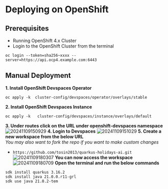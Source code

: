# Deploying on OpenShift

## Prerequisites
* Running OpenShift 4.x Cluster
*  Login to the OpenShift Cluster from the terminal
```
oc login --token=sha256~xxxx --server=https://api.ocp4.example.com:6443
```

## Manual Deployment

**1. Install OpenShift Devspaces Operator**
```
oc apply -k  cluster-config/devspaces/operator/overlays/stable
```

**2. Install OpenShift Devspaces Instance**
```
oc apply -k   cluster-config/devspaces/instance/overlays/default
```
**3. Under routes click on the URL under openshift-devspaces namespace**
![20241109150929](https://i.imgur.com/CBMbYz6.png)
**4. Login to Devspaces**
![20241109151029](https://i.imgur.com/U46XdYE.png)
**5. Create a new workspace from the below URL**  
*You may also want to fork the repo if you want to make custom changes*  
* `https://github.com/tosin2013/quarkus-holidays-ai.git`
![20241109180307](https://i.imgur.com/YDG5g9j.png)
**You can now access the workspace**
![20241109180709](https://i.imgur.com/6KKhJL2.png)
**Open the terminal and run the below commands**
```
sdk install quarkus 3.16.2
sdk install java 21.0.0.r11-grl
sdk use java 21.0.2-tem
```